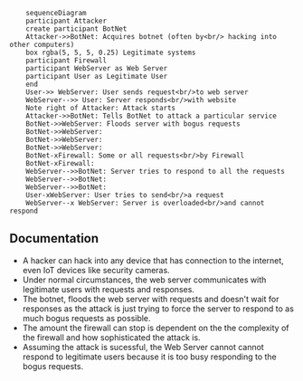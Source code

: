 ``` mermaid
    sequenceDiagram
    participant Attacker
    create participant BotNet
    Attacker->>BotNet: Acquires botnet (often by<br/> hacking into other computers)
    box rgba(5, 5, 5, 0.25) Legitimate systems
    participant Firewall
    participant WebServer as Web Server
    participant User as Legitimate User
    end
    User->> WebServer: User sends request<br/>to web server
    WebServer-->> User: Server responds<br/>with website
    Note right of Attacker: Attack starts
    Attacker->>BotNet: Tells BotNet to attack a particular service
    BotNet->>WebServer: Floods server with bogus requests
    BotNet->>WebServer: 
    BotNet->>WebServer: 
    BotNet->>WebServer: 
    BotNet-xFirewall: Some or all requests<br/>by Firewall
    BotNet-xFirewall: 
    WebServer-->>BotNet: Server tries to respond to all the requests
    WebServer-->>BotNet: 
    WebServer-->>BotNet: 
    User-xWebServer: User tries to send<br/>a request
    WebServer--x WebServer: Server is overloaded<br/>and cannot respond
```

## Documentation
* A hacker can hack into any device that has connection to the internet, even IoT devices like security cameras.
* Under normal circumstances, the web server communicates with legitimate users with requests and responses.
* The botnet, floods the web server with requests and doesn't wait for responses as the attack is just trying to force the server to respond to as much bogus requests as possible.
* The amount the firewall can stop is dependent on the the complexity of the firewall and how sophisticated the attack is.
* Assuming the attack is sucessful, the Web Server cannot cannot respond to legitimate users because it is too busy responding to the bogus requests.